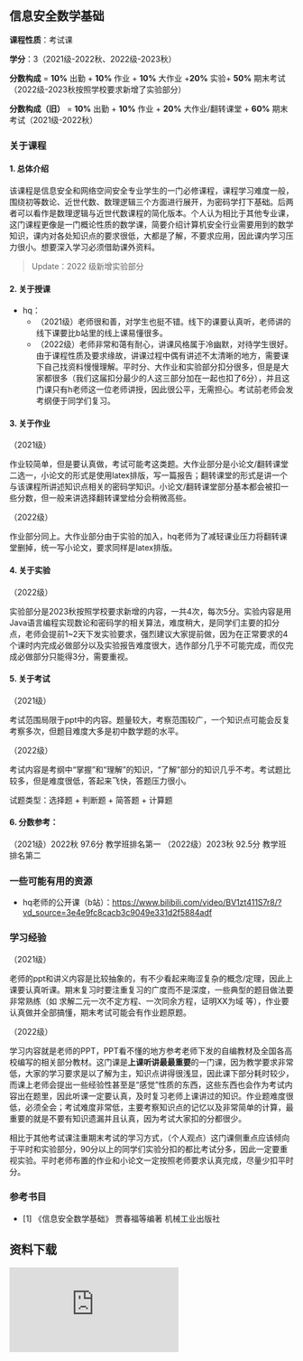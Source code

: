 ## 信息安全数学基础

**课程性质**：考试课

**学分**：3（2021级-2022秋、2022级-2023秋）

**分数构成** = **10%** 出勤 + **10%** 作业 + **10%** 大作业 +**20%** 实验+ **50%** 期末考试（2022级-2023秋按照学校要求新增了实验部分）

**分数构成（旧）** = **10%** 出勤 + **10%** 作业 + **20%** 大作业/翻转课堂 + **60%** 期末考试（2021级-2022秋）

### 关于课程

#### 1. 总体介绍

该课程是信息安全和网络空间安全专业学生的一门必修课程，课程学习难度一般，围绕初等数论、近世代数、数理逻辑三个方面进行展开，为密码学打下基础。后两者可以看作是数理逻辑与近世代数课程的简化版本。个人认为相比于其他专业课，这门课程更像是一门概论性质的数学课，简要介绍计算机安全行业需要用到的数学知识，课内对各处知识点的要求很低，大都是了解，不要求应用，因此课内学习压力很小。想要深入学习必须借助课外资料。

> Update：2022 级新增实验部分
#### 2. 关于授课

- hq：
  - （2021级）老师很和善，对学生也挺不错。线下的课要认真听，老师讲的线下课要比b站里的线上课易懂很多。
  - （2022级）老师非常和蔼有耐心，讲课风格属于冷幽默，对待学生很好。由于课程性质及要求缘故，讲课过程中偶有讲述不太清晰的地方，需要课下自己找资料慢慢理解。平时分、大作业和实验部分扣分很多，但是是大家都很多（我们这届扣分最少的人这三部分加在一起也扣了6分），并且这门课只有h老师这一位老师讲授，因此很公平，无需担心。考试前老师会发考纲便于同学们复习。

#### 3. 关于作业

（2021级）

作业较简单，但是要认真做，考试可能考这类题。大作业部分是小论文/翻转课堂二选一，小论文的形式是使用latex排版，写一篇报告；翻转课堂的形式是讲一个与该课程所讲述知识点相关的密码学知识。小论文/翻转课堂部分基本都会被扣一些分数，但一般来讲选择翻转课堂给分会稍微高些。

（2022级）

作业部分同上。大作业部分由于实验的加入，hq老师为了减轻课业压力将翻转课堂删掉，统一写小论文，要求同样是latex排版。

#### 4. 关于实验

（2022级）

实验部分是2023秋按照学校要求新增的内容，一共4次，每次5分。实验内容是用Java语言编程实现数论和密码学的相关算法，难度稍大，是同学们主要的扣分点，老师会提前1~2天下发实验要求，强烈建议大家提前做，因为在正常要求的4个课时内完成必做部分以及实验报告难度很大，选作部分几乎不可能完成，而仅完成必做部分只能得3分，需要重视。

#### 5. 关于考试

（2021级）

考试范围局限于ppt中的内容。题量较大，考察范围较广，一个知识点可能会反复考察多次，但题目难度大多是初中数学题的水平。

（2022级）

考试内容是考纲中“掌握”和“理解”的知识，“了解”部分的知识几乎不考。考试题比较多，但是难度很低，答起来飞快，答题压力很小。

试题类型：选择题 + 判断题 + 简答题 + 计算题

#### 6. 分数参考：
（2021级）2022秋 97.6分 教学班排名第一 （2022级）2023秋 92.5分 教学班排名第二


### 一些可能有用的资源

- hq老师的公开课（b站）：https://www.bilibili.com/video/BV1zt411S7r8/?vd_source=3e4e9fc8cacb3c9049e331d2f5884adf

### 学习经验

（2021级）

老师的ppt和讲义内容是比较抽象的，有不少看起来晦涩复杂的概念/定理，因此上课要认真听课。期末复习时要注重复习的广度而不是深度，一些典型的题目做法要非常熟练（如 求解二元一次不定方程、一次同余方程，证明XX为域 等），作业要认真做并全部搞懂，期末考试可能会有作业题原题。

（2022级）

学习内容就是老师的PPT，PPT看不懂的地方参考老师下发的自编教材及全国各高校编写的相关部分教材。这门课是**上课听讲最最重要**的一门课，因为教学要求非常低，大家的学习要求是以了解为主，知识点讲得很浅显，因此课下部分耗时较少，而课上老师会提出一些经验性甚至是“感觉”性质的东西，这些东西也会作为考试内容出在题里，因此听课一定要认真，及时复习老师上课讲过的知识。作业题难度很低，必须全会；考试难度非常低，主要考察知识点的记忆以及非常简单的计算，最重要的就是不要有知识遗漏并且认真，因为考试大家扣的分都很少。

相比于其他考试课注重期末考试的学习方式，（个人观点）这门课侧重点应该倾向于平时和实验部分，90分以上的同学们实验分扣的都比考试分多，因此一定要重视实验。平时老师布置的作业和小论文一定按照老师要求认真完成，尽量少扣平时分。

### 参考书目

- [1] 《信息安全数学基础》  贾春福等编著  机械工业出版社

## 资料下载

![](https://gh.hitcs.cc/https://raw.githubusercontent.com/HIT-OpenCS/CS_Courses/main/公共课程/信息安全数学基础/file.md ":include")
